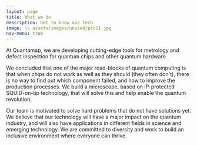 ```yaml
---
layout: page
title: What we do
description: Get to know our tech
image: \\ assets/images/unused/pic11.jpg
nav-menu: true
---
```



At Quantamap, we are developing cutting-edge tools for metrology and defect inspection for quantum chips and other quantum hardware.

We concluded that one of the major road-blocks of quantum computing is that when chips do not work as well as they should (they often don't), there is no way to find out which component failed, and how to improve the production processes. We build a microscope, based on IP-protected SQUID-on-tip technology, that will solve this and help enable the quantum revolution.

Our team is motivated to solve hard problems that do not have solutions yet. We believe that our technology will have a major impact on the quantum industry, and will also have applications in different fields in science and emerging technology. We are committed to diversity and work to build an inclusive environment where everyone can thrive.



